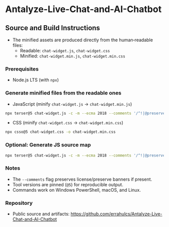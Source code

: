 # Antalyze-Live-Chat-and-AI-Chatbot
## Source and Build Instructions

- The minified assets are produced directly from the human‑readable files:
  - Readable: `chat-widget.js`, `chat-widget.css`
  - Minified: `chat-widget.min.js`, `chat-widget.min.css`

### Prerequisites
- Node.js LTS (with `npx`)

### Generate minified files from the readable ones

- JavaScript (minify `chat-widget.js` → `chat-widget.min.js`)
```bash
npx terser@5 chat-widget.js -c -m --ecma 2018 --comments '/^!|@preserve|@license|@cc_on/' -o chat-widget.min.js
```

- CSS (minify `chat-widget.css` → `chat-widget.min.css`)
```bash
npx csso@5 chat-widget.css -o chat-widget.min.css
```

### Optional: Generate JS source map
```bash
npx terser@5 chat-widget.js -c -m --ecma 2018 --comments '/^!|@preserve|@license|@cc_on/' --source-map "url='chat-widget.min.js.map'" -o chat-widget.min.js
```

### Notes
- The `--comments` flag preserves license/preserve banners if present.
- Tool versions are pinned (`@5`) for reproducible output.
- Commands work on Windows PowerShell, macOS, and Linux.

### Repository
- Public source and artifacts: https://github.com/errahulcs/Antalyze-Live-Chat-and-AI-Chatbot
